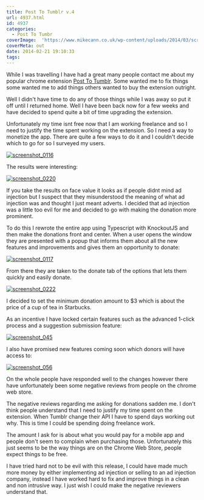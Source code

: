 ```yaml
---
title: Post To Tumblr v.4
url: 4937.html
id: 4937
categories:
  - Post To Tumbr
coverImage:  'https://www.mikecann.co.uk/wp-content/uploads/2014/03/screenshot_045.png'
coverMeta: out
date: 2014-02-21 19:10:33
tags:
---
```


While I was travelling I have had a great many people contact me about my popular chrome extension [Post To Tumblr](https://chrome.google.com/webstore/detail/post-to-tumblr/dbpicbbcpanckagpdjflgojlknomoiah?hl=en). Some wanted me to fix things some wanted me to add things others wanted to buy the extension outright.

<!-- more -->

Well I didn't have time to do any of those things while I was away so put it off until I returned home. Well I have been back now for a few weeks and have decided to spend quite a bit of time upgrading the extension.

Unfortunately my time isnt free now that I am working freelance and so I need to justify the time spent working on the extension. So I need a way to monetize the app. There are quite a few ways to do it and I couldn't decide which to go for so I surveyed my users.

[![screenshot_0116](https://www.mikecann.co.uk/wp-content/uploads/2014/03/screenshot_0116.png)](https://www.mikecann.co.uk/wp-content/uploads/2014/03/screenshot_0116.png)

The results were interesting:

[![screenshot_0220](https://www.mikecann.co.uk/wp-content/uploads/2014/03/screenshot_0220.png)](https://www.mikecann.co.uk/wp-content/uploads/2014/03/screenshot_0220.png)

If you take the results on face value it looks as if people didnt mind ad injection but I suspect that they misunderstood the meaning of what ad injection was and thought I just meant adverts. I decided that ad injection was a little too evil for me and decided to go with making the donation more prominent.

To do this I rewrote the entire app using Typescript with KnockoutJS and then make the donations front and center. When a user opens the window they are presented with a popup that informs them about all the new features and improvements and gives them an opportunity to donate:

[![screenshot_0117](https://www.mikecann.co.uk/wp-content/uploads/2014/03/screenshot_0117.png)](https://www.mikecann.co.uk/wp-content/uploads/2014/03/screenshot_0117.png)

From there they are taken to the donate tab of the options that lets them quickly and easily donate.

[![screenshot_0222](https://www.mikecann.co.uk/wp-content/uploads/2014/03/screenshot_0222.png)](https://www.mikecann.co.uk/wp-content/uploads/2014/03/screenshot_0222.png)

I decided to set the minimum donation amount to \$3 which is about the price of a cup of tea in Starbucks.

As an incentive I have locked certain features such as the advanced 1-click process and a suggestion submission feature:

[![screenshot_045](https://www.mikecann.co.uk/wp-content/uploads/2014/03/screenshot_045.png)](https://www.mikecann.co.uk/wp-content/uploads/2014/03/screenshot_045.png)

I also have promised new features coming soon which donors will have access to:

[![screenshot_056](https://www.mikecann.co.uk/wp-content/uploads/2014/03/screenshot_056.png)](https://www.mikecann.co.uk/wp-content/uploads/2014/03/screenshot_056.png)

On the whole people have responded well to the changes however there have unfortunately been some negative reviews from people on the chrome web store.

The negative reviews regarding me asking for donations sadden me. I don't think people understand that I need to justify my time spent on the extension. When Tumblr change their API I have to spend days working out why. This is time I could be spending doing freelance work.

The amount I ask for is about what you would pay for a mobile app and people don't seem to complain when purchasing those. Unfortunately this just seems to be the way things are on the Chrome Web Store, people expect things to be free.

I have tried hard not to be evil with this release, I could have made much more money by either implementing ad injection or selling to an ad injection company, instead I have worked hard to fix and improve things in a clean and non intrusive way. I just wish I could make the negative reviewers understand that.
